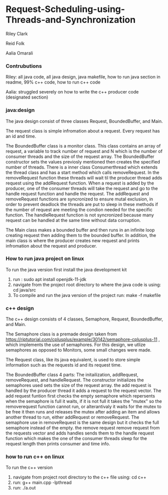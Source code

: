 # Request-Scheduling-using-Threads-and-Synchronization

Riley Clark

Reid Folk

Aalia Omarali


### Contrubutions 

Riley: 
all java code,
all java design,
java makefile, 
how to run java section in readme, 
99% c++ code,
how to run c++ code 

Aalia: 
struggled severely on how to write the c++ producer code (designated section)

### java:design

The java design consist of three classes Request, BoundedBuffer, and Main. 

The request class is simple infromation about a request. Every request has an id and time.

The BoundedBuffer class is a monitor class. This class contains an array of request, a variable to track number of request and N which is the number of consumer threads and the size of the request array. The BoundedBuffer constructor sets the values previosly mentioned then creates the specified number of threads. There is a inner class Consumerthread which extends the thread class and has a start method which calls removeRequest. In the removeRequest function these threads will wait til the producer thread adds request using the addRequest function. When a request is added by the producer, one of the consumer threads will take the request and go to the handle request function and handle the request. The addRequest and removeRequest functions are syncronized to ensure mutal exclusion, in order to prevent deadlock the threads are put to sleep in these methods if the number of request are meeting the condion needed for the specific function. The handleRequest function is not syncronized because many request can be handled at the same time without data corruption. 

The Main class makes a bounded buffer and then runs in an infinite loop creating request then adding them to the bounded buffer. In addition, the main class is where the producer creates new request and prints infromation about the request and producer.

### How to run java project on linux
To run the java version first install the java development kit
1. run : sudo apt install openjdk-11-jdk
2. navigate from the project root directory to where the java code is using: cd java/src 
3. To compile and run the java version of the project run: make -f makefile 

### c++ design
The c++ design consists of 4 classes, Semaphore, Request, BoundedBuffer, and Main.

The Semaphore class is a premade design taken from https://riptutorial.com/cplusplus/example/30142/semaphore-cplusplus-11 , which implements the use of semaphores. For this design, we utlize semaphores as opposed to Monitors, some small changes were made.

The Request class, like its java equivalent, is used to store simple information such as the requests id and its request time.

The BoundedBuffer class 4 parts: The initailization, addRequest, removeRequest, and handleRequest. The constructor initializes the semaphores used sets the size of the request array. the add request is handled by the producer thread it adds a request to the request vector. The add request funtion first checks the empty semaphore which repersents when the semaphore is full it waits, if it is not full it takes the "mutex" so the removerequest function cannot run, or alterantivaly it waits for the mutex to be free it then runs and releases the mutex after adding an item and allows another thread to run, either addRequest or removeRequest. The semaphore use in removeRequest is the same design but it checks the full semaphore instead of the empty. the remove request remove request from the requests vector and adds handles sends them to the handle request function which makes the one of the consumer threads sleep for the request length then prints consumer and time info.

### how to run c++ on linux
To run the c++ version 
1. navigate from project root directory to the c++ file using: cd c++
2. run: g++ main.cpp -lpthread
3. run: ./a.out
